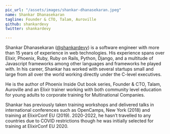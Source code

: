 ```yaml
---
pic_url: "/assets/images/shankar-dhanasekaran.jpeg"
name: Shankar Dhanasekaran
tagline: Founder & CTO, Talam, Auroville
github: shankardevy
twitter: shankardevy

---
```

Shankar Dhanasekaran ([@shankardevy](https://twitter.com/shankardevy "@shankardevy")) is a software engineer with more than 15 years of experience in web technologies. His experience spans over Elixir, Phoenix, Ruby, Ruby on Rails, Python, Django, and a multitude of Javascript frameworks among other languages and frameworks he played with. In his career, Shankar has worked with several startups small and large from all over the world working directly under the C-level executives.

He is the author of Phoenix Inside Out book series, Founder & CTO, Talam, Auroville and an Elixir trainer working with both community level education for young adults to corporate training for Multinational Companies.

Shankar has previously taken training workshops and delivered talks in international conferences such as OpenCamps, New York (2018) and training at ElixirConf EU (2019). 2020-2022, he hasn’t travelled to any countries due to COVID restrictions though he was initially selected for training at ElixirConf EU 2020.